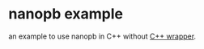 # nanopb example

an example to use nanopb in C++ without [C++ wrapper](https://github.com/nanopb/nanopb_cpp).